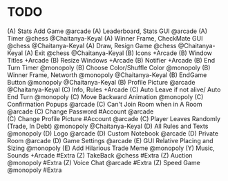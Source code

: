 # TODO

(A) Stats Add Game @arcade
(A) Leaderboard, Stats GUI @arcade
(A) Timer @chess @Chaitanya-Keyal
(A) Winner Frame, CheckMate GUI @chess @Chaitanya-Keyal
(A) Draw, Resign Game @chess @Chaitanya-Keyal
(A) Exit @chess @Chaitanya-Keyal
(B) Icons +Arcade
(B) Window Titles +Arcade
(B) Resize Windows +Arcade
(B) Notifier +Arcade
(B) End Turn Timer @monopoly
(B) Choose Color/Shuffle Color @monopoly
(B) Winner Frame, Networth @monopoly @Chaitanya-Keyal
(B) EndGame Button @monopoly @Chaitanya-Keyal
(B) Profile Picture @arcade @Chaitanya-Keyal
(C) Info, Rules +Arcade
(C) Auto Leave if not alive/ Auto End Turn @monopoly
(C) Move Backward Animation @monopoly
(C) Confirmation Popups @arcade
(C) Can't Join Room when in A Room @arcade
(C) Change Password #Account @arcade  
(C) Change Profile Picture #Account  @arcade
(C) Player Leaves Randomly (Trade, In Debt) @monopoly @Chaitanya-Keyal
(D) All Rules and Texts @monopoly
(D) Logo @arcade
(D) Custom Notebook @arcade
(D) Private Room @arcade
(D) Game Settings @arcade
(E) GUI Relative Placing and Sizing @monopoly
(E) Add Hilarious Trade Meme @monopoly
(Y) Music, Sounds +Arcade #Extra
(Z) TakeBack @chess #Extra
(Z) Auction @monopoly #Extra
(Z) Voice Chat @arcade #Extra
(Z) Speed Game @monopoly #Extra
